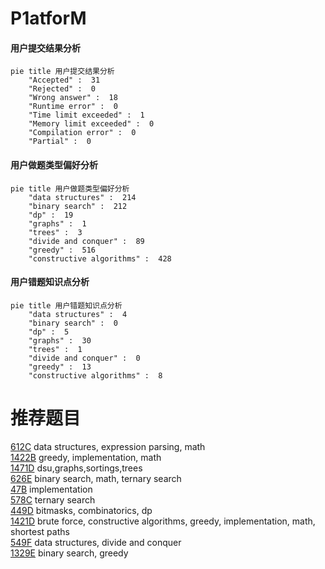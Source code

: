 # P1atforM

<!-- tabs:start -->



#### **用户提交结果分析**

```mermaid
pie title 用户提交结果分析
    "Accepted" :  31
    "Rejected" :  0
    "Wrong answer" :  18
    "Runtime error" :  0
    "Time limit exceeded" :  1
    "Memory limit exceeded" :  0
    "Compilation error" :  0
    "Partial" :  0
```

#### **用户做题类型偏好分析**

```mermaid
pie title 用户做题类型偏好分析
    "data structures" :  214
    "binary search" :  212
    "dp" :  19
    "graphs" :  1
    "trees" :  3
    "divide and conquer" :  89
    "greedy" :  516
    "constructive algorithms" :  428
```
#### **用户错题知识点分析**

```mermaid
pie title 用户错题知识点分析
    "data structures" :  4
    "binary search" :  0
    "dp" :  5
    "graphs" :  30
    "trees" :  1
    "divide and conquer" :  0
    "greedy" :  13
    "constructive algorithms" :  8
```



<!-- tabs:end -->
# 推荐题目
[612C](https://codeforces.com/contest/612/problem/C)		data structures,
                        expression parsing,
                        math		  
[1422B](https://codeforces.com/contest/1422/problem/B)		greedy,
                        implementation,
                        math		  
[1471D](https://codeforces.com/contest/1471/problem/D)		dsu,graphs,sortings,trees		  
[626E](https://codeforces.com/contest/626/problem/E)		binary search,
                        math,
                        ternary search		  
[47B](https://codeforces.com/contest/47/problem/B)		implementation		  
[578C](https://codeforces.com/contest/578/problem/C)		ternary search		  
[449D](https://codeforces.com/contest/449/problem/D)		bitmasks,
                        combinatorics,
                        dp		  
[1421D](https://codeforces.com/contest/1421/problem/D)		brute force,
                        constructive algorithms,
                        greedy,
                        implementation,
                        math,
                        shortest paths		  
[549F](https://codeforces.com/contest/549/problem/F)		data structures,
                        divide and conquer		  
[1329E](https://codeforces.com/contest/1329/problem/E)		binary search,
                        greedy		  
